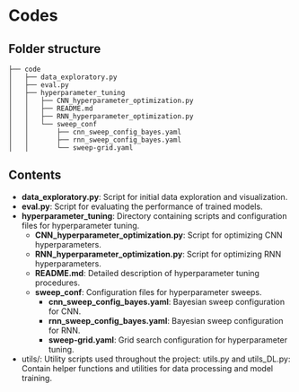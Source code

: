 # Codes
## Folder structure
```
├── code
│   ├── data_exploratory.py
│   ├── eval.py
│   ├── hyperparameter_tuning
│   │   ├── CNN_hyperparameter_optimization.py
│   │   ├── README.md
│   │   ├── RNN_hyperparameter_optimization.py
│   │   └── sweep_conf
│   │       ├── cnn_sweep_config_bayes.yaml
│   │       ├── rnn_sweep_config_bayes.yaml
│   │       └── sweep-grid.yaml
```


## Contents

- **data_exploratory.py**: Script for initial data exploration and visualization.
- **eval.py**: Script for evaluating the performance of trained models.
- **hyperparameter_tuning**: Directory containing scripts and configuration files for hyperparameter tuning.
  - **CNN_hyperparameter_optimization.py**: Script for optimizing CNN hyperparameters.
  - **RNN_hyperparameter_optimization.py**: Script for optimizing RNN hyperparameters.
  - **README.md**: Detailed description of hyperparameter tuning procedures.
  - **sweep_conf**: Configuration files for hyperparameter sweeps.
    - **cnn_sweep_config_bayes.yaml**: Bayesian sweep configuration for CNN.
    - **rnn_sweep_config_bayes.yaml**: Bayesian sweep configuration for RNN.
    - **sweep-grid.yaml**: Grid search configuration for hyperparameter tuning.
- utils/: Utility scripts used throughout the project: utils.py and utils_DL.py: Contain helper functions and utilities for data processing and model training.